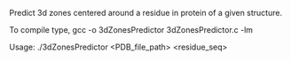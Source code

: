 Predict 3d zones centered around a residue in protein of a given structure.


To compile type,
gcc -o 3dZonesPredictor 3dZonesPredictor.c -lm


Usage: ./3dZonesPredictor <PDB_file_path> <chain> <residue_seq> <threshold>



